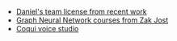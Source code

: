 - [Daniel's team license from recent work](https://huggingface.co/spaces/sil-ai/model-license)
- [Graph Neural Network courses from Zak Jost](https://www.graphneuralnets.com/)
- [Coqui voice studio](https://coqui.ai/)